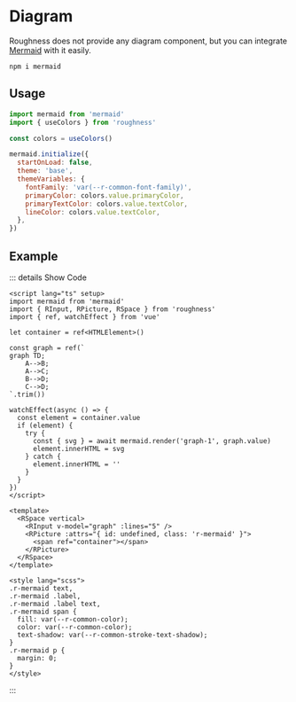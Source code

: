 <script lang="ts" setup>
import mermaid from 'mermaid'
import { RInput, RPicture, RSpace, useColors } from 'roughness'
import { ref, watchEffect } from 'vue'

const colors = useColors()

mermaid.initialize({
  startOnLoad: false,
  theme: 'base',
  themeVariables: {
    fontFamily: 'var(--r-common-font-family)',
    primaryColor: colors.value.primaryColor,
    primaryTextColor: colors.value.textColor,
    lineColor: colors.value.textColor,
  },
})

let container = ref<HTMLElement>()

const graph = ref(`
graph TD;
    A-->B;
    A-->C;
    B-->D;
    C-->D;
`.trim())

watchEffect(async () => {
  const element = container.value
  if (element) {
    try {
      const { svg } = await mermaid.render('graph-1', graph.value)
      element.innerHTML = svg
    } catch {
      element.innerHTML = ''
    }
  }
})
</script>

# Diagram

Roughness does not provide any diagram component, but you can integrate [Mermaid](https://mermaid.js.org/) with it easily.

```shell
npm i mermaid
```

## Usage

```js
import mermaid from 'mermaid'
import { useColors } from 'roughness'

const colors = useColors()

mermaid.initialize({
  startOnLoad: false,
  theme: 'base',
  themeVariables: {
    fontFamily: 'var(--r-common-font-family)',
    primaryColor: colors.value.primaryColor,
    primaryTextColor: colors.value.textColor,
    lineColor: colors.value.textColor,
  },
})
```

## Example

::: details Show Code

```vue
<script lang="ts" setup>
import mermaid from 'mermaid'
import { RInput, RPicture, RSpace } from 'roughness'
import { ref, watchEffect } from 'vue'

let container = ref<HTMLElement>()

const graph = ref(`
graph TD;
    A-->B;
    A-->C;
    B-->D;
    C-->D;
`.trim())

watchEffect(async () => {
  const element = container.value
  if (element) {
    try {
      const { svg } = await mermaid.render('graph-1', graph.value)
      element.innerHTML = svg
    } catch {
      element.innerHTML = ''
    }
  }
})
</script>

<template>
  <RSpace vertical>
    <RInput v-model="graph" :lines="5" />
    <RPicture :attrs="{ id: undefined, class: 'r-mermaid' }">
      <span ref="container"></span>
    </RPicture>
  </RSpace>
</template>

<style lang="scss">
.r-mermaid text,
.r-mermaid .label,
.r-mermaid .label text,
.r-mermaid span {
  fill: var(--r-common-color);
  color: var(--r-common-color);
  text-shadow: var(--r-common-stroke-text-shadow);
}
.r-mermaid p {
  margin: 0;
}
</style>
```

:::

<RSpace vertical>
  <RInput v-model="graph" :lines="5" />
  <RPicture :attrs="{ id: undefined, class: 'r-mermaid' }">
    <span ref="container"></span>
  </RPicture>
</RSpace>

<style lang="scss">
.r-mermaid text,
.r-mermaid .label,
.r-mermaid .label text,
.r-mermaid span {
  fill: var(--r-common-color);
  color: var(--r-common-color);
  text-shadow: var(--r-common-stroke-text-shadow);
}
.r-mermaid p {
  margin: 0;
}
</style>
